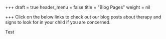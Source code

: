 +++
draft = true
header_menu = false
title = "Blog Pages"
weight = nil

+++
Click on the below links to check out our blog posts about therapy and signs to look for in your child if you are concerned. 

Test